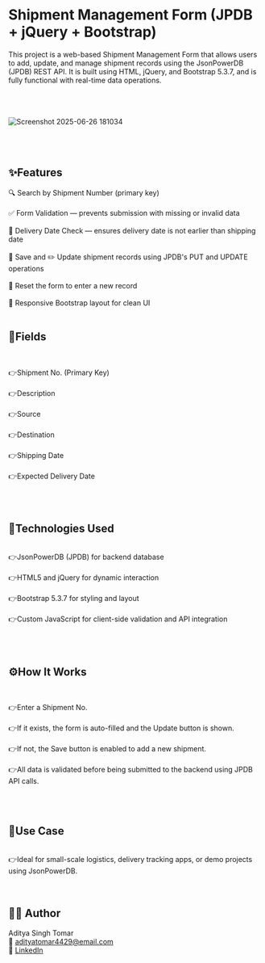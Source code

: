 # Shipment Management Form (JPDB + jQuery + Bootstrap)

This project is a web-based Shipment Management Form that allows users to add, update, and manage shipment records using the JsonPowerDB (JPDB) REST API. It is built using HTML, jQuery, and Bootstrap 5.3.7, and is fully functional with real-time data operations.
<br><br><br><br>

![Screenshot 2025-06-26 181034](https://github.com/user-attachments/assets/eea87a0b-8b43-4dcb-97e1-171125045268)
<br><br><br><br>
## ✨Features


🔍 Search by Shipment Number (primary key)
<br><br>
✅ Form Validation — prevents submission with missing or invalid data
<br><br>
🧠 Delivery Date Check — ensures delivery date is not earlier than shipping date
<br><br>
💾 Save and ✏️ Update shipment records using JPDB's PUT and UPDATE operations
<br><br>
🔄 Reset the form to enter a new record
<br><br>
🎨 Responsive Bootstrap layout for clean UI
<br><br>

## 🧾Fields
<br>

👉Shipment No. (Primary Key)
<br><br>
👉Description
<br><br>
👉Source
<br><br>
👉Destination
<br><br>
👉Shipping Date
<br><br>
👉Expected Delivery Date

<br><br>

## 🔌Technologies Used

<br>
👉JsonPowerDB (JPDB) for backend database
<br><br>
👉HTML5 and jQuery for dynamic interaction
<br><br>
👉Bootstrap 5.3.7 for styling and layout
<br><br>
👉Custom JavaScript for client-side validation and API integration

<br><br>

## ⚙️How It Works
<br>

👉Enter a Shipment No.
<br><br>
👉If it exists, the form is auto-filled and the Update button is shown.
<br><br>
👉If not, the Save button is enabled to add a new shipment.
<br><br>
👉All data is validated before being submitted to the backend using JPDB API calls.

<br><br>


## 📁Use Case
<br>
👉Ideal for small-scale logistics, delivery tracking apps, or demo projects using JsonPowerDB.
<br><br><br>

## 🙋‍♂️ Author <br>
Aditya Singh Tomar<br>
📧 adityatomar4429@email.com<br>
🔗 [LinkedIn](www.linkedin.com/in/aditya-singh-tomar-2a4003288)

 
